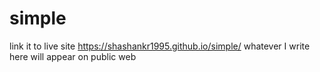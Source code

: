 # simple
link it to live site https://shashankr1995.github.io/simple/
whatever I write here will appear on public web
